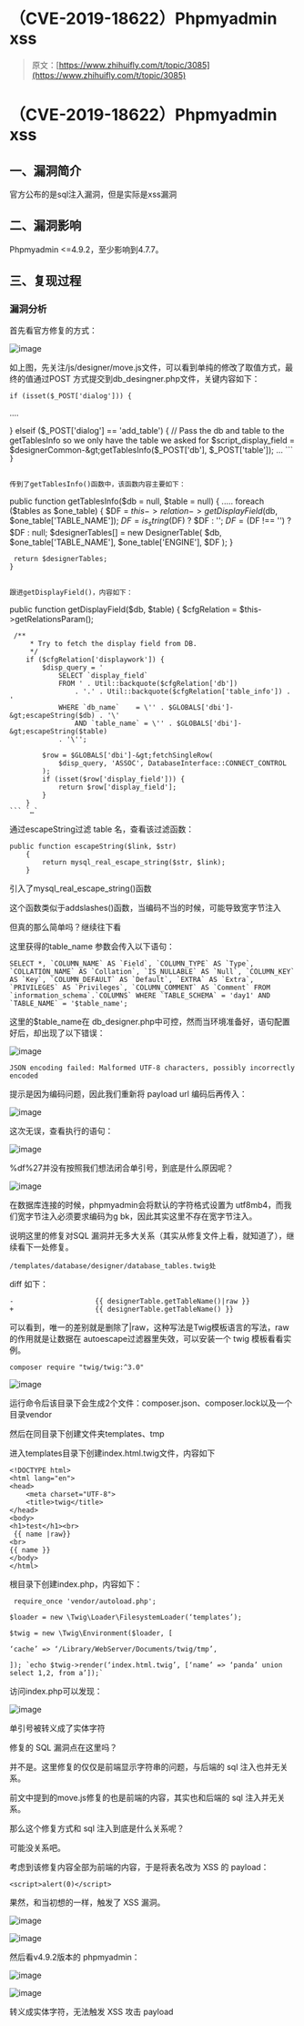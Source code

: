 # （CVE-2019-18622）Phpmyadmin xss

> 原文：[https://www.zhihuifly.com/t/topic/3085](https://www.zhihuifly.com/t/topic/3085)

# （CVE-2019-18622）Phpmyadmin xss

## 一、漏洞简介

官方公布的是sql注入漏洞，但是实际是xss漏洞

## 二、漏洞影响

Phpmyadmin <=4.9.2，至少影响到4.7.7。

## 三、复现过程

### 漏洞分析

首先看官方修复的方式：

![image](img/3c9b8a85a267e9b8aea797c6c011c385.png)

如上图，先关注/js/designer/move.js文件，可以看到单纯的修改了取值方式，最终的值通过POST 方式提交到db_desingner.php文件，关键内容如下：

```
if (isset($_POST['dialog'])) {

```
 ....

} elseif ($_POST['dialog'] == 'add_table') {
    // Pass the db and table to the getTablesInfo so we only have the table we asked for
    $script_display_field = $designerCommon-&gt;getTablesInfo($_POST['db'], $_POST['table']);
 ... 
``` `}` 
```

传到了getTablesInfo()函数中，该函数内容主要如下：

```
public function getTablesInfo($db = null, $table = null)
    {
        .....
        foreach ($tables as $one_table) {
            $DF = $this->relation->getDisplayField($db, $one_table['TABLE_NAME']);
            $DF = is_string($DF) ? $DF : '';
            $DF = ($DF !== '') ? $DF : null;
            $designerTables[] = new DesignerTable(
                                    $db,
                                    $one_table['TABLE_NAME'],
                                    $one_table['ENGINE'],
                                    $DF
                                );
        }

```
 return $designerTables;
} 
``` 
```

跟进getDisplayField()，内容如下：

```
public function getDisplayField($db, $table)
    {
        $cfgRelation = $this->getRelationsParam();

```
 /**
     * Try to fetch the display field from DB.
     */
    if ($cfgRelation['displaywork']) {
        $disp_query = '
            SELECT `display_field`
            FROM ' . Util::backquote($cfgRelation['db'])
                . '.' . Util::backquote($cfgRelation['table_info']) . '
            WHERE `db_name`    = \'' . $GLOBALS['dbi']-&gt;escapeString($db) . '\'
                AND `table_name` = \'' . $GLOBALS['dbi']-&gt;escapeString($table)
            . '\'';

        $row = $GLOBALS['dbi']-&gt;fetchSingleRow(
            $disp_query, 'ASSOC', DatabaseInterface::CONNECT_CONTROL
        );
        if (isset($row['display_field'])) {
            return $row['display_field'];
        }
    } 
``` `…` 
```

通过escapeString过滤 table 名，查看该过滤函数：

```
public function escapeString($link, $str)
    {
        return mysql_real_escape_string($str, $link);
    } 
```

引入了mysql_real_escape_string()函数

这个函数类似于addslashes()函数，当编码不当的时候，可能导致宽字节注入

但真的那么简单吗？继续往下看

这里获得的table_name 参数会传入以下语句：

```
SELECT *, `COLUMN_NAME` AS `Field`, `COLUMN_TYPE` AS `Type`, `COLLATION_NAME` AS `Collation`, `IS_NULLABLE` AS `Null`, `COLUMN_KEY` AS `Key`, `COLUMN_DEFAULT` AS `Default`, `EXTRA` AS `Extra`, `PRIVILEGES` AS `Privileges`, `COLUMN_COMMENT` AS `Comment` FROM `information_schema`.`COLUMNS` WHERE `TABLE_SCHEMA` = 'day1' AND `TABLE_NAME` = '$table_name'; 
```

这里的$table_name在 db_designer.php中可控，然而当环境准备好，语句配置好后，却出现了以下错误：

![image](img/28c57e12f9a41960f226fb19f53803ee.png)

```
JSON encoding failed: Malformed UTF-8 characters, possibly incorrectly encoded 
```

提示是因为编码问题，因此我们重新将 payload url 编码后再传入：

![image](img/2402ce3ed1b2698eabd51b9763400795.png)

这次无误，查看执行的语句：

![image](img/ae814bd82e0d102efc30b19a3c201c64.png)

%df%27并没有按照我们想法闭合单引号，到底是什么原因呢？

![image](img/a00dd0ebdf4cda27c35a8a65bab722f2.png)

在数据库连接的时候，phpmyadmin会将默认的字符格式设置为 utf8mb4，而我们宽字节注入必须要求编码为g bk，因此其实这里不存在宽字节注入。

说明这里的修复对SQL 漏洞并无多大关系（其实从修复文件上看，就知道了），继续看下一处修复。

```
/templates/database/designer/database_tables.twig处 
```

diff 如下：

```
-                    {{ designerTable.getTableName()|raw }}
+                    {{ designerTable.getTableName() }} 
```

可以看到，唯一的差别就是删除了|raw，这种写法是Twig模板语言的写法，raw 的作用就是让数据在 autoescape过滤器里失效，可以安装一个 twig 模板看看实例。

```
composer require "twig/twig:^3.0" 
```

![image](img/e256b33ec6119262836a8fd19b39f6cc.png)

运行命令后该目录下会生成2个文件：composer.json、composer.lock以及一个目录vendor

然后在同目录下创建文件夹templates、tmp

进入templates目录下创建index.html.twig文件，内容如下

```
<!DOCTYPE html>
<html lang="en">
<head>
    <meta charset="UTF-8">
    <title>twig</title>
</head>
<body>
<h1>test</h1><br>
 {{ name |raw}}
<br>
{{ name }}
</body>
</html> 
```

根目录下创建index.php，内容如下：

```
 require_once 'vendor/autoload.php';

$loader = new \Twig\Loader\FilesystemLoader(‘templates’);

$twig = new \Twig\Environment($loader, [

‘cache’ => ‘/Library/WebServer/Documents/twig/tmp’,

]); `echo $twig->render(‘index.html.twig’, [‘name’ => ‘panda’ union select 1,2, from a’]);` 
```

访问index.php可以发现：

![image](img/cd059ecae44c50ed42c53e9a30f84b09.png)

单引号被转义成了实体字符

修复的 SQL 漏洞点在这里吗？

并不是。这里修复的仅仅是前端显示字符串的问题，与后端的 sql 注入也并无关系。

前文中提到的move.js修复的也是前端的内容，其实也和后端的 sql 注入并无关系。

那么这个修复方式和 sql 注入到底是什么关系呢？

可能没关系吧。

考虑到该修复内容全部为前端的内容，于是将表名改为 XSS 的 payload：

```
<script>alert(0)</script> 
```

果然，和当初想的一样，触发了 XSS 漏洞。

![image](img/94da34f69882f804e48eec664a5840c3.png)

![image](img/6ddd944b6a0356378588220d0fd9adc2.png)

然后看v4.9.2版本的 phpmyadmin：

![image](img/bce0218c2afec1920a14fd017c3fe3b7.png)

![image](img/ffd07da1041f36057fb1b1a493cfc777.png)

转义成实体字符，无法触发 XSS 攻击 payload